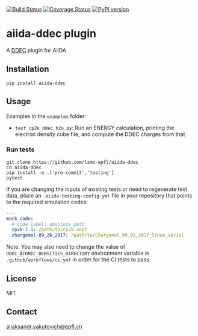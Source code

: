 [![Build Status](https://github.com/lsmo-epfl/aiida-ddec/workflows/ci/badge.svg)](https://github.com/lsmo-epfl/aiida-ddec/actions)
[![Coverage Status](https://codecov.io/gh/lsmo-epfl/aiida-ddec/branch/develop/graph/badge.svg)](https://codecov.io/gh/lsmo-epfl/aiida-ddec)
[![PyPI version](https://badge.fury.io/py/aiida-ddec.svg)](https://badge.fury.io/py/aiida-ddec)


# aiida-ddec plugin

A [DDEC](https://sourceforge.net/projects/ddec/files/) plugin for AiiDA.

## Installation

```shell
pip install aiida-ddec
```

## Usage

Examples in the `examples` folder:

-   `test_cp2k_ddec_h2o.py`: Run an ENERGY calculation, printing the
    electron density cube file, and compute the DDEC charges from that


### Run tests

```shell
git clone https://github.com/lsmo-epfl/aiida-ddec
cd aiida-ddec
pip install -e .['pre-commit','testing']
pytest
```

If you are changing the inputs of existing tests or need to regenerate test data, place an `.aiida-testing-config.yml` 
file in your repository that points to the required simulation codes:
```yaml
---
mock_code:
  # code-label: absolute path
  cp2k-7.1: /path/to/cp2k.sopt
  chargemol-09_26_2017: /path/to/Chargemol_09_02_2017_linux_serial
```

Note: You may also need to change the value of `DDEC_ATOMIC_DENSITIES_DIRECTORY` environment variable in 
`.github/workflows/ci.yml` in order for the CI tests to pass.

## License

MIT

## Contact

aliaksandr.yakutovich@epfl.ch
